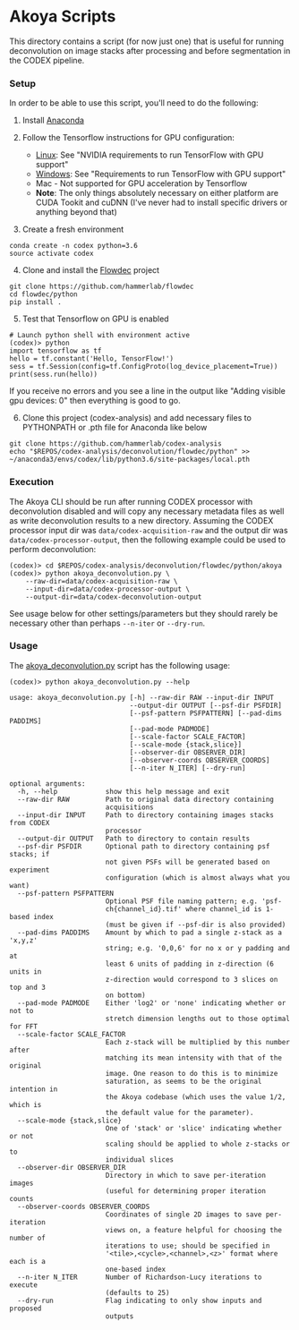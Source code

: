 # Akoya Scripts

This directory contains a script (for now just one) that is useful for running deconvolution on image stacks after processing and before segmentation in the CODEX pipeline.

### Setup

In order to be able to use this script, you'll need to do the following:

1. Install [Anaconda](https://www.anaconda.com/download/)
2. Follow the Tensorflow instructions for GPU configuration:
    - [Linux](https://www.tensorflow.org/install/install_linux): See "NVIDIA requirements to run TensorFlow with GPU support"
    - [Windows](https://www.tensorflow.org/install/install_windows): See "Requirements to run TensorFlow with GPU support"
    - Mac - Not supported for GPU acceleration by Tensorflow
    - **Note**: The only things absolutely necessary on either platform are CUDA Tookit and cuDNN (I've never had to install specific drivers or anything beyond that)

3. Create a fresh environment

```
conda create -n codex python=3.6
source activate codex
```

4. Clone and install the [Flowdec](https://github.com/hammerlab/flowdec) project

```
git clone https://github.com/hammerlab/flowdec
cd flowdec/python
pip install .
```

5. Test that Tensorflow on GPU is enabled

```
# Launch python shell with environment active
(codex)> python
import tensorflow as tf
hello = tf.constant('Hello, TensorFlow!')
sess = tf.Session(config=tf.ConfigProto(log_device_placement=True))
print(sess.run(hello))
``` 

If you receive no errors and you see a line in the output like "Adding visible gpu devices: 0" then everything is good to go.


6. Clone this project (codex-analysis) and add necessary files to PYTHONPATH or .pth file for Anaconda like below

```
git clone https://github.com/hammerlab/codex-analysis
echo "$REPOS/codex-analysis/deconvolution/flowdec/python" >> ~/anaconda3/envs/codex/lib/python3.6/site-packages/local.pth
```

### Execution

The Akoya CLI should be run after running CODEX processor with deconvolution disabled and will copy any necessary metadata files as well as write deconvolution results to a new directory.  Assuming the CODEX processor input dir was ```data/codex-acquisition-raw``` and the output dir was ```data/codex-processor-output```, then the following example could be used to perform deconvolution:

```
(codex)> cd $REPOS/codex-analysis/deconvolution/flowdec/python/akoya
(codex)> python akoya_deconvolution.py \
    --raw-dir=data/codex-acquisition-raw \
    --input-dir=data/codex-processor-output \
    --output-dir=data/codex-deconvolution-output
```

See usage below for other settings/parameters but they should rarely be necessary other than perhaps ```--n-iter``` or ```--dry-run```.

### Usage


The [akoya_deconvolution.py](akoya_deconvolution.py) script has the following usage:

```
(codex)> python akoya_deconvolution.py --help

usage: akoya_deconvolution.py [-h] --raw-dir RAW --input-dir INPUT
                              --output-dir OUTPUT [--psf-dir PSFDIR]
                              [--psf-pattern PSFPATTERN] [--pad-dims PADDIMS]
                              [--pad-mode PADMODE]
                              [--scale-factor SCALE_FACTOR]
                              [--scale-mode {stack,slice}]
                              [--observer-dir OBSERVER_DIR]
                              [--observer-coords OBSERVER_COORDS]
                              [--n-iter N_ITER] [--dry-run]

optional arguments:
  -h, --help            show this help message and exit
  --raw-dir RAW         Path to original data directory containing
                        acquisitions
  --input-dir INPUT     Path to directory containing images stacks from CODEX
                        processor
  --output-dir OUTPUT   Path to directory to contain results
  --psf-dir PSFDIR      Optional path to directory containing psf stacks; if
                        not given PSFs will be generated based on experiment
                        configuration (which is almost always what you want)
  --psf-pattern PSFPATTERN
                        Optional PSF file naming pattern; e.g. 'psf-
                        ch{channel_id}.tif' where channel_id is 1-based index
                        (must be given if --psf-dir is also provided)
  --pad-dims PADDIMS    Amount by which to pad a single z-stack as a 'x,y,z'
                        string; e.g. '0,0,6' for no x or y padding and at
                        least 6 units of padding in z-direction (6 units in
                        z-direction would correspond to 3 slices on top and 3
                        on bottom)
  --pad-mode PADMODE    Either 'log2' or 'none' indicating whether or not to
                        stretch dimension lengths out to those optimal for FFT
  --scale-factor SCALE_FACTOR
                        Each z-stack will be multiplied by this number after
                        matching its mean intensity with that of the original
                        image. One reason to do this is to minimize
                        saturation, as seems to be the original intention in
                        the Akoya codebase (which uses the value 1/2, which is
                        the default value for the parameter).
  --scale-mode {stack,slice}
                        One of 'stack' or 'slice' indicating whether or not
                        scaling should be applied to whole z-stacks or to
                        individual slices
  --observer-dir OBSERVER_DIR
                        Directory in which to save per-iteration images
                        (useful for determining proper iteration counts
  --observer-coords OBSERVER_COORDS
                        Coordinates of single 2D images to save per-iteration
                        views on, a feature helpful for choosing the number of
                        iterations to use; should be specified in
                        '<tile>,<cycle>,<channel>,<z>' format where each is a
                        one-based index
  --n-iter N_ITER       Number of Richardson-Lucy iterations to execute
                        (defaults to 25)
  --dry-run             Flag indicating to only show inputs and proposed
                        outputs
```
